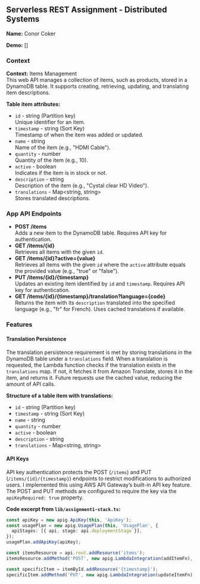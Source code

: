 ## Serverless REST Assignment - Distributed Systems

__Name:__ Conor Coker

__Demo:__ []

### Context

**Context:** Items Management  
This web API manages a collection of items, such as products, stored in a DynamoDB table. It supports creating, retrieving, updating, and translating item descriptions.

**Table item attributes:**
+ `id` - string (Partition key)  
  Unique identifier for an item.  
+ `timestamp` - string (Sort Key)  
  Timestamp of when the item was added or updated.  
+ `name` - string  
  Name of the item (e.g., "HDMI Cable").  
+ `quantity` - number  
  Quantity of the item (e.g., 10).  
+ `active` - boolean  
  Indicates if the item is in stock or not.  
+ `description` - string  
  Description of the item (e.g., "Cystal clear HD Video").  
+ `translations` - Map<string, string>  
  Stores translated descriptions.

### App API Endpoints

- **POST /items**  
  Adds a new item to the DynamoDB table. Requires API key for authentication.  
- **GET /items/{id}**  
  Retrieves all items with the given `id`.  
- **GET /items/{id}?active={value}**  
  Retrieves all items with the given `id` where the `active` attribute equals the provided value (e.g., "true" or "false").  
- **PUT /items/{id}/{timestamp}**  
  Updates an existing item identified by `id` and `timestamp`. Requires API key for authentication.  
- **GET /items/{id}/{timestamp}/translation?language={code}**  
  Returns the item with its `description` translated into the specified language (e.g., "fr" for French). Uses cached translations if available.

### Features

#### Translation Persistence
The translation persistence requirement is met by storing translations in the DynamoDB table under a `translations` field. When a translation is requested, the Lambda function checks if the translation exists in the `translations` map. If not, it fetches it from Amazon Translate, stores it in the item, and returns it. Future requests use the cached value, reducing the amount of API calls.

**Structure of a table item with translations:**
+ `id` - string (Partition key)  
+ `timestamp` - string (Sort Key)  
+ `name` - string  
+ `quantity` - number  
+ `active` - boolean  
+ `description` - string  
+ `translations` - Map<string, string>  

#### API Keys
API key authentication protects the POST (`/items`) and PUT (`/items/{id}/{timestamp}`) endpoints to restrict modifications to authorized users. I implemented this using AWS API Gateway’s built-in API key feature. The POST and PUT methods are configured to require the key via the `apiKeyRequired: true` property.

**Code excerpt from `lib/assignment1-stack.ts`:**
```ts
const apiKey = new apig.ApiKey(this, 'ApiKey');
const usagePlan = new apig.UsagePlan(this, 'UsagePlan', {
  apiStages: [{ api, stage: api.deploymentStage }],
});
usagePlan.addApiKey(apiKey);

const itemsResource = api.root.addResource('items');
itemsResource.addMethod('POST', new apig.LambdaIntegration(addItemFn), { apiKeyRequired: true });

const specificItem = itemById.addResource('{timestamp}');
specificItem.addMethod('PUT', new apig.LambdaIntegration(updateItemFn), { apiKeyRequired: true });